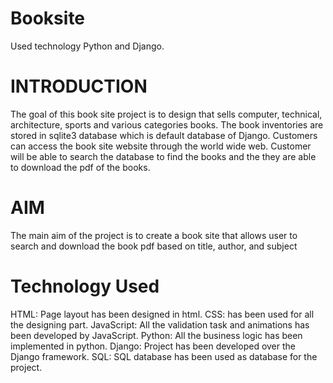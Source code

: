 # Booksite
Used technology Python and Django.


# INTRODUCTION 

The goal of this book site project is to design that sells computer, 
technical, architecture, sports and various categories books. The 
book inventories are stored in sqlite3 database which is default 
database of Django. Customers can access the book site website 
through the world wide web. Customer will be able to search the 
database to find the books and the they are able to download the 
pdf of the books.


# AIM

The main aim of the project is to create a book site that allows user 
to search and download the book pdf based on title, author, and 
subject

# Technology Used

HTML: Page layout has been designed in html.
CSS: has been used for all the designing part.
JavaScript: All the validation task and animations has been developed 
by JavaScript.
Python: All the business logic has been implemented in python.
Django: Project has been developed over the Django framework.
SQL: SQL database has been used as database for the project.

